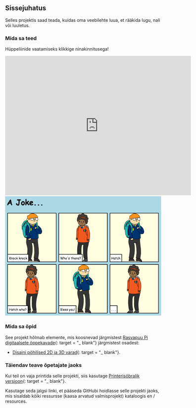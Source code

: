 ## Sissejuhatus

Selles projektis saad teada, kuidas oma veebilehte luua, et rääkida lugu, nali või luuletus.

### Mida sa teed

Hüppeliinide vaatamiseks klikkige ninakinnitusega!

<div class="trinket">
  <iframe src="https://trinket.io/embed/html/c8afdef912?outputOnly=true&start=result" width="600" height="450" frameborder="0" marginwidth="0" marginheight="0" allowfullscreen>
  </iframe>
  <img src="images/story-final.png">
</div>

### Mida sa õpid

See projekt hõlmab elemente, mis koosnevad järgmistest [Rasvapuu Pi digitaalsete õppekavade](http://rpf.io/curriculum){: target = "_ blank"} järgmistest osadest:

+ [Disaini põhilised 2D ja 3D varad](https://www.raspberrypi.org/curriculum/design/creator){: target = "_ blank"}.

### Täiendav teave õpetajate jaoks

Kui teil on vaja printida selle projekti, siis kasutage [Printerisõbralik versioon](https://projects.raspberrypi.org/en/projects/tell-a-story/print){: target = "_ blank"}.

Kasutage seda jalgsi linki, et pääseda GitHubi hoidlasse selle projekti jaoks, mis sisaldab kõiki ressursse (kaasa arvatud valmisprojekt) kataloogis en / resources.